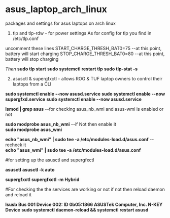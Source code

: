 # asus_laptop_arch_linux
packages and settings for asus laptops on arch linux


1. tlp and tlp-rdw - for power settings
As for config for tlp you find in /etc/tlp.conf

uncomment these lines
START_CHARGE_THRESH_BAT0=75  --at this point, battery will start charging
STOP_CHARGE_THRESH_BAT0=80  --at this point, battery will stop charging

*Then*
**sudo tlp start**
**sudo systemctl restart tlp**
**sudo tlp-stat -s**


2. asusctl  & supergfxctl - allows ROG & TUF laptop owners to control their laptops from a CLI

 **sudo systemctl enable --now asusd.service**
 **sudo systemctl enable --now supergfxd.service**
 **sudo systemctl enable --now asusd.service**

 **lsmod | grep asus**                        --for checking asus_nb_wmi and asus-wmi is enabled or not
 
 **sudo modprobe asus_nb_wmi**         --if Not then enable it                                         
 **sudo modprobe asus_wmi**
 
 **echo "asus_nb_wmi" | sudo tee -a /etc/modules-load.d/asus.conf**   --recheck it          
 **echo "asus_wmi" | sudo tee -a /etc/modules-load.d/asus.conf**

#for setting up the asusctl and supergfxctl 
 
 **asusctl**
 **asusctl -k auto**
 
 **supergfxctl**
 **supergfxctl -m Hybrid**

 #For checking the the services are working or not if not then reload daemon and reload it
 
 **lsusb**
 **Bus 001 Device 002: ID 0b05:1866 ASUSTek Computer, Inc. N-KEY Device**
 **sudo  systemctl daemon-reload && systemctl restart asusd**
